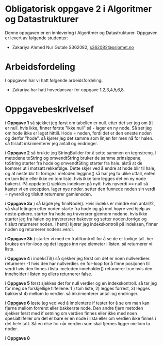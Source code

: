 # Obligatorisk oppgave 2 i Algoritmer og Datastrukturer

Denne oppgaven er en innlevering i Algoritmer og Datastrukturer. 
Oppgaven er levert av følgende studenter:
* Zakariya Ahmed Nur Gutale S362082, s362082@oslomet.no

# Arbeidsfordeling

I oppgaven har vi hatt følgende arbeidsfordeling:
* Zakariya  har hatt hovedansvar for oppgave 1,2,3,4,5,6,8.

# Oppgavebeskrivelsef

i **Oppgave 1** så sjekket jeg først om tabellen er null. etter det ser jeg om [i] er null. hvis ikke, finner første "ikke null" så - lager en ny node. Så ser jeg om hode ikke er laget hittill. Hode = noden, fordi det er den eneste noden og derfor "hode". så kjører jeg det samme som linjen før men nå for halen. så tilslutt inkrimenterer jeg antall og endringer.

i **Oppgave 2** så brukte jeg StringBuilder for å sette sammen en tegnstreng. I metodene toString og omvendtString bruker de samme prinsippene, toString starter fra hode og omvendtSting starter fra hale. alstå at de kommer ut i motsatt rekkefølge. Dette skjer ved å endre at hode blir til hale, og at neste blir til forrige.I metoden legginn() så har jeg to ulike utfall, enten en tom liste eller ikke en tom liste. hvis ikke tom legges det en ny node bakerst. På oppdater() sjekkes indeksen på nytt. hvis nyverdi == null så kaster vi en exception. lager nye noder, setter den funnede noden sin verdi = nyverdi og tilslutt returnerer gamlenoden.

i **Oppgave 3a** ) så lagde jeg finnNode(). Hvis indeks er mindre enn antall/2, så skal letingen etter noden starte fra hode og gå mot høyre ved hjelp av neste-pekere. starter fra hode og traversrer gjennom nodene. hvis ikke starter jeg fra halen og traverersrer bakover og setter noden.forrige og tilslutt returnerer noden. i hent() kjører jeg indekskontroll på indeksen, finner noden og returnerer nodens.verdi.

i **Oppgave 3b** ) starter vi med en fratilkontroll for å se de er lovlige tall. her brukes en for-loop og det legges inn nye elemeter i listen. så returnerer vi lista.

i **Oppgave 4**  i indeksTil() så sjekker jeg først om det er noen nullverdieer. returnerer -1 hvis den har nullverdier. en for-loop for å finne posijonen til verdi hvis den finnes i lista. metoden inneholder() returnerer true hvis den inneholder i listen og ellers returnerer false.

i **Oppgave 5**  først sjekkes det for null verdier og en indekskontroll. så tar jeg for meg de forskjellige tilfellene: 1 ) tom liste, 2) legges forrest, 3) legges bakkerst 4) mellom to verdier. så inkrimenterer antall og endringer.

i **Oppgave 6** løste jeg ved ved å implentere if tester for å se om man kan fjerne mellom forrerst eller bakkerste node. Den andre fjern metoden sjekker først med if setning om verdien finnes eller ikke med noen spesialtilfeller om det er bare er en node i lista eller om verdien ikke finnes i det hele tatt. Så en else for når verdien som skal fjernes ligger mellom to noder.

i **Oppgave 8** 
